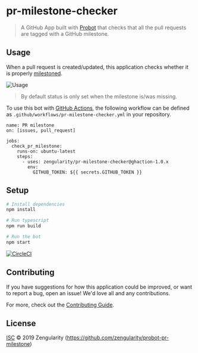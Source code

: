 # pr-milestone-checker

> A GitHub App built with [Probot](https://github.com/probot/probot) that checks that all the pull requests are tagged with a GitHub milestone.

## Usage

When a pull request is created/updated, this application checks whether it is properly [milestoned](https://help.github.com/en/articles/about-milestones).

![Usage](./docs/img/usage.gif)

> By default status is only set when the milestone is/was missing.

To use this bot with [GitHub Actions](https://github.com/features/actions), the following workflow can be defined as `.github/workflows/pr-milestone-checker.yml` in your repository.

```
name: PR milestone
on: [issues, pull_request]

jobs:
  check_pr_milestone:
    runs-on: ubuntu-latest
    steps:
      - uses: zengularity/pr-milestone-checker@ghaction-1.0.x
        env:
          GITHUB_TOKEN: ${{ secrets.GITHUB_TOKEN }}
```

## Setup

```sh
# Install dependencies
npm install

# Run typescript
npm run build

# Run the bot
npm start
```

[![CircleCI](https://circleci.com/gh/zengularity/probot-pr-milestone.svg?style=svg)](https://circleci.com/gh/zengularity/probot-pr-milestone)

## Contributing

If you have suggestions for how this application could be improved, or want to report a bug, open an issue! We'd love all and any contributions.

For more, check out the [Contributing Guide](CONTRIBUTING.md).

## License

[ISC](LICENSE) © 2019 Zengularity (https://github.com/zengularity/probot-pr-milestone)
